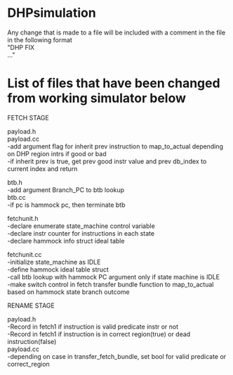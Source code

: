 # DHPsimulation

Any change that is made to a file will be included with a comment in the file in the following format <br />
"DHP FIX <br />
..." <br />

# List of files that have been changed from working simulator below

FETCH STAGE

payload.h <br />
payload.cc <br />
-add argument flag for inherit prev instruction to map_to_actual depending on DHP region intrs if good or bad <br />
-if inherit prev is true, get prev good instr value and prev db_index to current index and return <br />

btb.h <br />
-add argument Branch_PC to btb lookup <br />
btb.cc <br />
-if pc is hammock pc, then terminate btb <br />

fetchunit.h <br />
-declare enumerate state_machine control variable <br />
-declare instr counter for instructions in each state <br />
-declare hammock info struct ideal table <br />

fetchunit.cc <br />
-initialize state_machine as IDLE <br />
-define hammock ideal table struct <br />
-call btb lookup with hammock PC argument only if state machine is IDLE <br />
-make switch control in fetch transfer bundle function to map_to_actual based on hammock state branch outcome <br />

RENAME STAGE 

payload.h <br />
-Record in fetch1 if instruction is valid predicate instr or not <br />
-Record in fetch1 if instruction is in correct region(true) or dead instruction(false) <br />
payload.cc <br />
-depending on case in transfer_fetch_bundle, set bool for valid predicate or correct_region <br />
